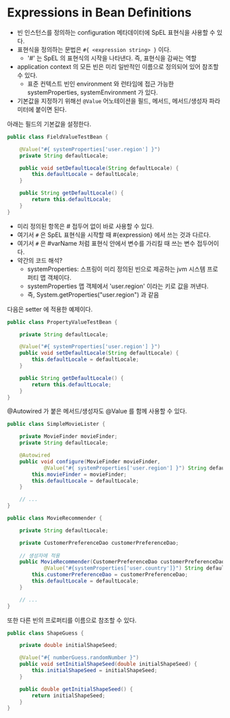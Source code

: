 # Expressions in Bean Definitions
- 빈 인스턴스를 정의하는 configuration 메타데이터에 SpEL 표현식을 사용할 수 있다. 
- 표현식을 정의하는 문법은 `#{ <expression string> }` 이다.
    - '#' 는 SpEL 의 표현식의 시작을 나타낸다. 즉, 표현식을 감싸는 역할
- application context 의 모든 빈은 미리 일반적인 이름으로 정의되어 있어 참조할 수 있다.
    - 표준 컨텍스트 빈인 environment 와 런타임에 접근 가능한 systemProperties, systemEnvironment 가 있다.
- 기본값을 지정하기 위해선 `@Value` 어노테이션을 필드, 메서드, 메서드/생성자 파라미터에 붙이면 된다.

아래는 필드의 기본값을 설정한다.
```java
public class FieldValueTestBean {

	@Value("#{ systemProperties['user.region'] }")
	private String defaultLocale;

	public void setDefaultLocale(String defaultLocale) {
		this.defaultLocale = defaultLocale;
	}

	public String getDefaultLocale() {
		return this.defaultLocale;
	}
}
```
- 미리 정의된 항목은 # 접두어 없이 바로 사용할 수 있다.
- 여기서 `#` 은 SpEL 표현식을 시작할 때 #{expression} 에서 쓰는 것과 다르다.
- 여기서 `#` 은 #varName 처럼 표현식 안에서 변수를 가리킬 때 쓰는 변수 접두어이다.
- 약간의 코드 해석?
    - systemProperties: 스프링이 미리 정의된 빈으로 제공하는 jvm 시스템 프로퍼티 맵 객체이다.
    - systemProperties 맵 객체에서 'user.region' 이라는 키로 값을 꺼낸다.
    - 즉, System.getProperties("user.region") 과 같음

다음은 setter 에 적용한 예제이다.
```java
public class PropertyValueTestBean {

	private String defaultLocale;

	@Value("#{ systemProperties['user.region'] }")
	public void setDefaultLocale(String defaultLocale) {
		this.defaultLocale = defaultLocale;
	}

	public String getDefaultLocale() {
		return this.defaultLocale;
	}
}
```

@Autowired 가 붙은 메서드/생성자도 @Value 를 함께 사용할 수 있다.
```java
public class SimpleMovieLister {

	private MovieFinder movieFinder;
	private String defaultLocale;

	@Autowired
	public void configure(MovieFinder movieFinder,
			@Value("#{ systemProperties['user.region'] }") String defaultLocale) {
		this.movieFinder = movieFinder;
		this.defaultLocale = defaultLocale;
	}

	// ...
}
```
```java
public class MovieRecommender {

	private String defaultLocale;

	private CustomerPreferenceDao customerPreferenceDao;
    
    // 생성자에 적용
	public MovieRecommender(CustomerPreferenceDao customerPreferenceDao,
			@Value("#{systemProperties['user.country']}") String defaultLocale) {
		this.customerPreferenceDao = customerPreferenceDao;
		this.defaultLocale = defaultLocale;
	}

	// ...
}
```

또한 다른 빈의 프로퍼티를 이름으로 참조할 수 있다.
```java
public class ShapeGuess {

	private double initialShapeSeed;

	@Value("#{ numberGuess.randomNumber }")
	public void setInitialShapeSeed(double initialShapeSeed) {
		this.initialShapeSeed = initialShapeSeed;
	}

	public double getInitialShapeSeed() {
		return initialShapeSeed;
	}
}
```